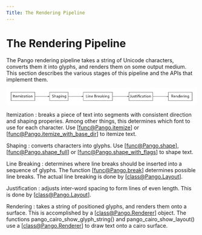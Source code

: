 ```yaml
---
Title: The Rendering Pipeline
---
```


# The Rendering Pipeline

The Pango rendering pipeline takes a string of Unicode characters, converts them
it into glyphs, and renders them on some output medium. This section describes the
various stages of this pipeline and the APIs that implement them.

<picture>
  <source srcset="pipeline-dark.png" media="(prefers-color-scheme: dark)">
  <img alt="Pango Rendering Pipeline" src="pipeline-light.png">
</picture>

Itemization
: breaks a piece of text into segments with consistent direction and shaping
  properies. Among other things, this determines which font to use for each
  character. Use [func@Pango.itemize] or [func@Pango.itemize_with_base_dir]
  to itemize text.

Shaping
: converts characters into glyphs. Use [func@Pango.shape],
  [func@Pango.shape_full] or [func@Pango.shape_with_flags] to shape text.

Line Breaking
: determines where line breaks should be inserted into a sequence of glyphs.
  The function [func@Pango.break] determines possible line breaks. The actual
  line breaking is done by [class@Pango.Layout].

Justification
: adjusts inter-word spacing to form lines of even length. This is done by
  [class@Pango.Layout].

Rendering
: takes a string of positioned glyphs, and renders them onto a surface.
  This is accomplished by a [class@Pango.Renderer] object. The functions
  pango_cairo_show_glyph_string() and pango_cairo_show_layout() use a
  [class@Pango.Renderer] to draw text onto a cairo surface.
